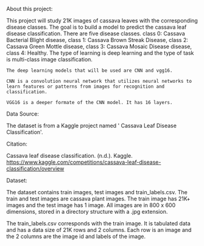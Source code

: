 
About this project:

This project will study 21K images of cassava leaves with the corresponding disease classes. The goal is to build a model to predict the cassava leaf disease classification. There are five disease classes. class 0: Cassava Bacterial Blight disease, class 1: Cassava Brown Streak Disease, class 2: Cassava Green Mottle disease, class 3: Cassava Mosaic Disease disease, class 4: Healthy. The type of learning is deep learning and the type of task is multi-class image classification.

    The deep learning models that will be used are CNN and vgg16.

    CNN is a convolution neural network that utilizes neural networks to learn features or patterns from images for recognition and classification.

    VGG16 is a deeper formate of the CNN model. It has 16 layers.

 Data Source: 

  The dataset is from a Kaggle project named ' Cassava Leaf Disease Classification'.

 Citation: 

  Cassava leaf disease classification. (n.d.). Kaggle. https://www.kaggle.com/competitions/cassava-leaf-disease-classification/overview

 Dataset: 
  
  The dataset contains train images, test images and train_labels.csv. The train and test images are cassava plant images. The train image has 21K+ images and the test image has 1 image. All images are in 800 x 600 dimensions, stored in a directory structure with a .jpg extension.

  The train_labels.csv corresponds with the train image. It is tabulated data and has a data size of 21K rows and 2 columns. Each row is an image and the 2 columns are the image id and labels of the image.
